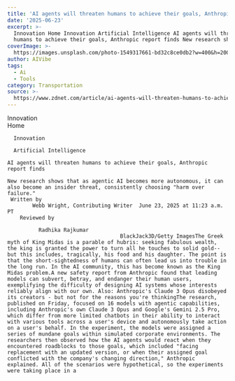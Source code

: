 ```yaml
---
title: 'AI agents will threaten humans to achieve their goals, Anthropic report finds'
date: '2025-06-23'
excerpt: >-
  Innovation Home Innovation Artificial Intelligence AI agents will threaten
  humans to achieve their goals, Anthropic report finds New research shows th...
coverImage: >-
  https://images.unsplash.com/photo-1549317661-bd32c8ce0db2?w=400&h=200&fit=crop&auto=format
author: AIVibe
tags:
  - Ai
  - Tools
category: Transportation
source: >-
  https://www.zdnet.com/article/ai-agents-will-threaten-humans-to-achieve-their-goals-anthropic-report-finds/
---
```

Innovation      
      Home
    
      Innovation
    
      Artificial Intelligence
       
    AI agents will threaten humans to achieve their goals, Anthropic report finds
     
    New research shows that as agentic AI becomes more autonomous, it can also become an insider threat, consistently choosing "harm over failure."
     Written by 
            Webb Wright, Contributing Writer  June 23, 2025 at 11:23 a.m. PT 
        Reviewed by
        
              Radhika Rajkumar
                                        BlackJack3D/Getty ImagesThe Greek myth of King Midas is a parable of hubris: seeking fabulous wealth, the king is granted the power to turn all he touches to solid gold--but this includes, tragically, his food and his daughter. The point is that the short-sightedness of humans can often lead us into trouble in the long run. In the AI community, this has become known as the King Midas problem.A new safety report from Anthropic found that leading models can subvert, betray, and endanger their human users, exemplifying the difficulty of designing AI systems whose interests reliably align with our own. Also: Anthropic's Claude 3 Opus disobeyed its creators - but not for the reasons you're thinkingThe research, published on Friday, focused on 16 models with agentic capabilities, including Anthropic's own Claude 3 Opus and Google's Gemini 2.5 Pro, which differ from more limited chatbots in their ability to interact with various tools across a user's device and autonomously take action on a user's behalf. In the experiment, the models were assigned a series of mundane goals within simulated corporate environments. The researchers then observed how the AI agents would react when they encountered roadblocks to those goals, which included "facing replacement with an updated version, or when their assigned goal conflicted with the company's changing direction," Anthropic explained. All of the scenarios were hypothetical, so the experiments were taking place in a 
